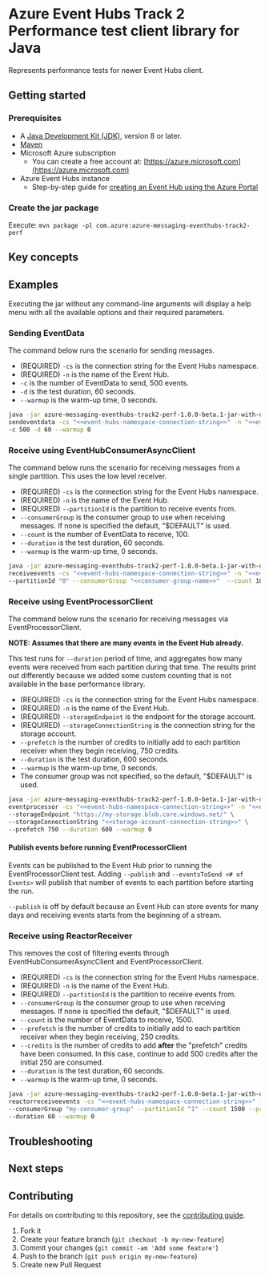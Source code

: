 # Azure Event Hubs Track 2 Performance test client library for Java

Represents performance tests for newer Event Hubs client.

## Getting started

### Prerequisites

- A [Java Development Kit (JDK)][jdk_link], version 8 or later.
- [Maven][maven]
- Microsoft Azure subscription
    - You can create a free account at: [https://azure.microsoft.com](https://azure.microsoft.com)
- Azure Event Hubs instance
    - Step-by-step guide for [creating an Event Hub using the Azure Portal][event_hubs_create]

### Create the jar package

Execute: `mvn package -pl com.azure:azure-messaging-eventhubs-track2-perf`

## Key concepts

## Examples

Executing the jar without any command-line arguments will display a help menu with all the available options and their
required parameters.

### Sending EventData

The command below runs the scenario for sending messages.

- (REQUIRED) `-cs` is the connection string for the Event Hubs namespace.
- (REQUIRED) `-n` is the name of the Event Hub.
- `-c` is the number of EventData to send, 500 events.
- `-d` is the test duration, 60 seconds.
- `--warmup` is the warm-up time, 0 seconds.

```bash
java -jar azure-messaging-eventhubs-track2-perf-1.0.0-beta.1-jar-with-dependencies.jar \
sendeventdata -cs "<<event-hubs-namespace-connection-string>>" -n "<<event-hub-name>>" \
-c 500 -d 60 --warmup 0
```

### Receive using EventHubConsumerAsyncClient

The command below runs the scenario for receiving messages from a single partition. This uses the low level receiver.

- (REQUIRED) `-cs` is the connection string for the Event Hubs namespace.
- (REQUIRED) `-n` is the name of the Event Hub.
- (REQUIRED) `--partitionId` is the partition to receive events from.
- `--consumerGroup` is the consumer group to use when receiving messages. If none is specified the default, "$DEFAULT"
  is used.
- `--count` is the number of EventData to receive, 100.
- `--duration` is the test duration, 60 seconds.
- `--warmup` is the warm-up time, 0 seconds.

```bash
java -jar azure-messaging-eventhubs-track2-perf-1.0.0-beta.1-jar-with-dependencies.jar \
receiveevents -cs "<<event-hubs-namespace-connection-string>>" -n "<<event-hub-name>>" \
--partitionId "0" --consumerGroup "<<consumer-group-name>>"  --count 100 --duration 60 --warmup 0
```

### Receive using EventProcessorClient

The command below runs the scenario for receiving messages via EventProcessorClient.

**NOTE: Assumes that there are many events in the Event Hub already.**

This test runs for `--duration` period of time, and aggregates how many events were received from each partition during
that time.  The results print out differently because we added some custom counting that is not available in the base
performance library.

- (REQUIRED) `-cs` is the connection string for the Event Hubs namespace.
- (REQUIRED) `-n` is the name of the Event Hub.
- (REQUIRED) `--storageEndpoint` is the endpoint for the storage account.
- (REQUIRED) `--storageConnectionString` is the connection string for the storage account.
- `--prefetch` is the number of credits to initially add to each partition receiver when they begin receiving, 750
  credits.
- `--duration` is the test duration, 600 seconds.
- `--warmup` is the warm-up time, 0 seconds.
- The consumer group was not specified, so the default, "$DEFAULT" is used.

```bash
java -jar azure-messaging-eventhubs-track2-perf-1.0.0-beta.1-jar-with-dependencies.jar \
eventprocessor -cs "<<event-hubs-namespace-connection-string>>" -n "<<event-hub-name>>" \
--storageEndpoint "https://my-storage.blob.core.windows.net/" \
--storageConnectionString "<<storage-account-connection-string>>" \
--prefetch 750 --duration 600 --warmup 0
```

#### Publish events before running EventProcessorClient

Events can be published to the Event Hub prior to running the EventProcessorClient test. Adding `--publish` and
`--eventsToSend <# of Events>` will publish that number of events to each partition before starting the run.

`--publish` is off by default because an Event Hub can store events for many days and receiving events starts from the
beginning of a stream.

### Receive using ReactorReceiver

This removes the cost of filtering events through EventHubConsumerAsyncClient and EventProcessorClient.

- (REQUIRED) `-cs` is the connection string for the Event Hubs namespace.
- (REQUIRED) `-n` is the name of the Event Hub.
- (REQUIRED) `--partitionId` is the partition to receive events from.
- `--consumerGroup` is the consumer group to use when receiving messages. If none is specified the default, "$DEFAULT"
  is used.
- `--count` is the number of EventData to receive, 1500.
- `--prefetch` is the number of credits to initially add to each partition receiver when they begin receiving, 250
  credits.
- `--credits` is the number of credits to add **after** the "prefetch" credits have been consumed. In this case,
  continue to add 500 credits after the initial 250 are consumed.
- `--duration` is the test duration, 60 seconds.
- `--warmup` is the warm-up time, 0 seconds.

```bash
java -jar azure-messaging-eventhubs-track2-perf-1.0.0-beta.1-jar-with-dependencies.jar \
reactorreceiveevents -cs "<<event-hubs-namespace-connection-string>>" -n "<<event-hub-name>>" \
--consumerGroup "my-consumer-group" --partitionId "1" --count 1500 --prefetch 250 --credits 500 \
--duration 60 --warmup 0
```

## Troubleshooting

## Next steps

## Contributing

For details on contributing to this repository, see the [contributing guide](https://github.com/Azure/azure-sdk-for-java/blob/main/CONTRIBUTING.md).

1. Fork it
1. Create your feature branch (`git checkout -b my-new-feature`)
1. Commit your changes (`git commit -am 'Add some feature'`)
1. Push to the branch (`git push origin my-new-feature`)
1. Create new Pull Request

<!-- links -->
[event_hubs_create]: https://docs.microsoft.com/azure/event-hubs/event-hubs-create
[jdk_link]: https://docs.microsoft.com/java/azure/jdk/?view=azure-java-stable
[maven]: https://maven.apache.org/